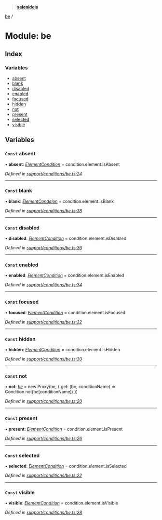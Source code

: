> **[selenidejs](../README.md)**

[be](be.md) /

# Module: be

## Index

### Variables

* [absent](be.md#const-absent)
* [blank](be.md#const-blank)
* [disabled](be.md#const-disabled)
* [enabled](be.md#const-enabled)
* [focused](be.md#const-focused)
* [hidden](be.md#const-hidden)
* [not](be.md#const-not)
* [present](be.md#const-present)
* [selected](be.md#const-selected)
* [visible](be.md#const-visible)

## Variables

### `Const` absent

• **absent**: *[ElementCondition](../README.md#elementcondition)* =  condition.element.isAbsent

*Defined in [support/conditions/be.ts:24](https://github.com/KnowledgeExpert/selenidejs/blob/master/lib/support/conditions/be.ts#L24)*

___

### `Const` blank

• **blank**: *[ElementCondition](../README.md#elementcondition)* =  condition.element.isBlank

*Defined in [support/conditions/be.ts:38](https://github.com/KnowledgeExpert/selenidejs/blob/master/lib/support/conditions/be.ts#L38)*

___

### `Const` disabled

• **disabled**: *[ElementCondition](../README.md#elementcondition)* =  condition.element.isDisabled

*Defined in [support/conditions/be.ts:36](https://github.com/KnowledgeExpert/selenidejs/blob/master/lib/support/conditions/be.ts#L36)*

___

### `Const` enabled

• **enabled**: *[ElementCondition](../README.md#elementcondition)* =  condition.element.isEnabled

*Defined in [support/conditions/be.ts:34](https://github.com/KnowledgeExpert/selenidejs/blob/master/lib/support/conditions/be.ts#L34)*

___

### `Const` focused

• **focused**: *[ElementCondition](../README.md#elementcondition)* =  condition.element.isFocused

*Defined in [support/conditions/be.ts:32](https://github.com/KnowledgeExpert/selenidejs/blob/master/lib/support/conditions/be.ts#L32)*

___

### `Const` hidden

• **hidden**: *[ElementCondition](../README.md#elementcondition)* =  condition.element.isHidden

*Defined in [support/conditions/be.ts:30](https://github.com/KnowledgeExpert/selenidejs/blob/master/lib/support/conditions/be.ts#L30)*

___

### `Const` not

• **not**: *[be](be.md)* =  new Proxy(be, { get: (be, conditionName) => Condition.not(be[conditionName]) })

*Defined in [support/conditions/be.ts:20](https://github.com/KnowledgeExpert/selenidejs/blob/master/lib/support/conditions/be.ts#L20)*

___

### `Const` present

• **present**: *[ElementCondition](../README.md#elementcondition)* =  condition.element.isPresent

*Defined in [support/conditions/be.ts:26](https://github.com/KnowledgeExpert/selenidejs/blob/master/lib/support/conditions/be.ts#L26)*

___

### `Const` selected

• **selected**: *[ElementCondition](../README.md#elementcondition)* =  condition.element.isSelected

*Defined in [support/conditions/be.ts:22](https://github.com/KnowledgeExpert/selenidejs/blob/master/lib/support/conditions/be.ts#L22)*

___

### `Const` visible

• **visible**: *[ElementCondition](../README.md#elementcondition)* =  condition.element.isVisible

*Defined in [support/conditions/be.ts:28](https://github.com/KnowledgeExpert/selenidejs/blob/master/lib/support/conditions/be.ts#L28)*